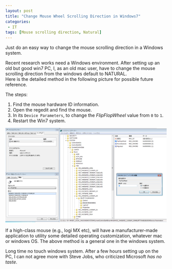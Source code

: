 ```yaml
---
layout: post
title: "Change Mouse Wheel Scrolling Direction in Windows7"
categories:
 - IT
tags: [Mouse scrolling direction, Natural]
---
```


Just do an easy way to change the mouse scrolling direction in a Windows system.

<!--more-->

Recent research works need a Windows environment.
After setting up an old but good win7 PC, I, as an old mac user, have to change the mouse scrolling direction from the windows default to NATURAL.  
Here is the detailed method in the following picture for possible future reference.

The steps:  
1. Find the mouse hardware ID information.
2. Open the regedit and find the mouse.
3. In its ```Device Parameters```, to change the *FlipFlopWheel* value from ```0``` to ```1```.
4. Restart the Win7 system. 

![Change mouse scrolling](/assets/images/20221212_Win7mouse.png)

If a high-class mouse (e.g., logi MX etc), will have a manufacturer-made application to utility some detailed operating customization, whatever mac or windows OS. The above method is a general one in the windows system.

Long time no touch windows system. After a few hours setting up on the PC, I can not agree more with Steve Jobs, who criticized Microsoft *has no taste*.
